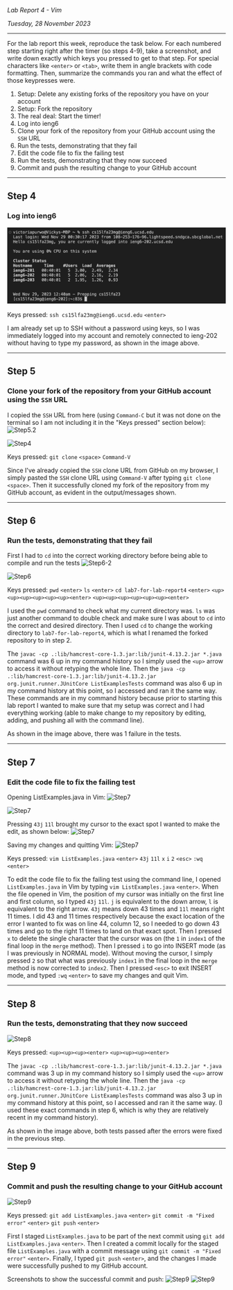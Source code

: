 *Lab Report 4 - Vim*

*Tuesday, 28 November 2023*

---

For the lab report this week, reproduce the task below. For each numbered step starting right after the timer (so steps 4-9), take a screenshot, and write down exactly which keys you pressed to get to that step. For special characters like ```<enter>``` or ```<tab>```, write them in angle brackets with code formatting. Then, summarize the commands you ran and what the effect of those keypresses were.

1. Setup: Delete any existing forks of the repository you have on your account
2. Setup: Fork the repository
3. The real deal: Start the timer!
4. Log into ieng6
5. Clone your fork of the repository from your GitHub account using the ```SSH``` URL
6. Run the tests, demonstrating that they fail
7. Edit the code file to fix the failing test
8. Run the tests, demonstrating that they now succeed
9. Commit and push the resulting change to your GitHub account

---

## Step 4
### Log into ieng6

![Step4](step4.png)

Keys pressed:
```ssh cs15lfa23mg@ieng6.ucsd.edu```
```<enter>```

I am already set up to SSH without a password using keys, so I was immediately logged into my account and remotely connected to ieng-202 without having to type my password, as shown in the image above.

---

## Step 5
### Clone your fork of the repository from your GitHub account using the ```SSH``` URL

I copied the ```SSH``` URL from here (using ```Command-C``` but it was not done on the terminal so I am not including it in the "Keys pressed" section below):
![Step5.2](step5-2.png)

![Step4](step5.png)

Keys pressed:
```git clone``` ```<space>``` ```Command-V```

Since I've already copied the ```SSH``` clone URL from GitHub on my browser, I simply pasted the ```SSH``` clone URL using ```Command-V``` after typing ```git clone``` ```<space>```. Then it successfully cloned my fork of the repository from my GitHub account, as evident in the output/messages shown.

---

## Step 6
### Run the tests, demonstrating that they fail

First I had to ```cd``` into the correct working directory before being able to compile and run the tests
![Step6-2](step6-2.png)

![Step6](step6.png)

Keys pressed:
```pwd```
```<enter>```
```ls```
```<enter>```
```cd lab7-for-lab-report4```
```<enter>```
```<up><up><up><up><up><up><enter>```
```<up><up><up><up><up><up><enter>```

I used the ```pwd``` command to check what my current directory was. ```ls``` was just another command to double check and make sure I was about to ```cd``` into the correct and desired directory. Then I used ```cd``` to change the working directory to ```lab7-for-lab-report4```, which is what I renamed the forked repository to in step 2.

The ```javac -cp .:lib/hamcrest-core-1.3.jar:lib/junit-4.13.2.jar *.java``` command was 6 up in my command history so I simply used the ```<up>``` arrow to access it without retyping the whole line. Then the ```java -cp .:lib/hamcrest-core-1.3.jar:lib/junit-4.13.2.jar org.junit.runner.JUnitCore ListExamplesTests``` command was also 6 up in my command history at this point, so I accessed and ran it the same way. These commands are in my command history because prior to starting this lab report I wanted to make sure that my setup was correct and I had everything working (able to make change to my repository by editing, adding, and pushing all with the command line).

As shown in the image above, there was 1 failure in the tests.

---

## Step 7
### Edit the code file to fix the failing test

Opening ListExamples.java in Vim:
![Step7](step7-1.png)

![Step7](step7-2.png)

Pressing ```43j``` ```11l``` brought my cursor to the exact spot I wanted to make the edit, as shown below:
![Step7](step7-3.png)

Saving my changes and quitting Vim:
![Step7](step7-4.png)

Keys pressed:
```vim ListExamples.java```
```<enter>```
```43j```
```11l```
```x```
```i```
```2```
```<esc>```
```:wq```
```<enter>```

To edit the code file to fix the failing test using the command line, I opened ```ListExamples.java``` in Vim by typing ```vim ListExamples.java``` ```<enter>```.
When the file opened in Vim, the position of my cursor was initially on the first line and first column, so I typed ```43j``` ```11l```.
```j``` is equivalent to the down arrow, ```l``` is equivalent to the right arrow.
```43j``` means down 43 times and ```11l``` means right 11 times. I did 43 and 11 times respectively because the exact location of the error I wanted to fix was on line 44, column 12, so I needed to go down 43 times and go to the right 11 times to land on that exact spot.
Then I pressed ```x``` to delete the single character that the cursor was on (the ```1``` in ```index1``` of the final loop in the ```merge``` method).
Then I pressed ```i``` to go into INSERT mode (as I was previously in NORMAL mode). Without moving the cursor, I simply pressed ```2``` so that what was previously ```index1``` in the final loop in the ```merge``` method is now corrected to ```index2```.
Then I pressed ```<esc>``` to exit INSERT mode, and typed ```:wq``` ```<enter>``` to save my changes and quit Vim.

---

## Step 8
### Run the tests, demonstrating that they now succeed

![Step8](step8.png)

Keys pressed:
```<up><up><up><enter>```
```<up><up><up><enter>```

The ```javac -cp .:lib/hamcrest-core-1.3.jar:lib/junit-4.13.2.jar *.java``` command was 3 up in my command history so I simply used the ```<up>``` arrow to access it without retyping the whole line. Then the ```java -cp .:lib/hamcrest-core-1.3.jar:lib/junit-4.13.2.jar org.junit.runner.JUnitCore ListExamplesTests``` command was also 3 up in my command history at this point, so I accessed and ran it the same way. (I used these exact commands in step 6, which is why they are relatively recent in my command history).

As shown in the image above, both tests passed after the errors were fixed in the previous step.

---

## Step 9
### Commit and push the resulting change to your GitHub account

![Step9](step9.png)

Keys pressed:
```git add ListExamples.java```
```<enter>```
```git commit -m "Fixed error"```
```<enter>```
```git push```
```<enter>```

First I staged ```ListExamples.java``` to be part of the next commit using ```git add ListExamples.java``` ```<enter>```.
Then I created a commit locally for the staged file  ```ListExamples.java``` with a commit message using ```git commit -m "Fixed error"``` ```<enter>```.
Finally, I typed ```git push``` ```<enter>```, and the changes I made were successfully pushed to my GitHub account.

Screenshots to show the successful commit and push:
![Step9](step9-2.png)
![Step9](step9-3.png)
